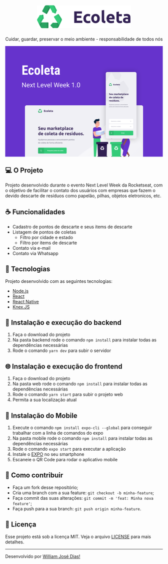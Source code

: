 <h1 align="center">
    <img src="./assets/logo.png" width="300px"/>
</h1>
<p align="center">Cuidar, guardar, preservar o meio ambiente - responsabilidade de todos nós</p>

<img align="center" src="./assets/Capa.svg" />

## 💻 O Projeto
Projeto desenvolvido durante o evento Next Level Week da Rocketseat, com o objetivo de facilitar o contato dos usuários com empresas que fazem o devido descarte de resíduos como papelão, pilhas, objetos eletronicos, etc.

## ☕ Funcionalidades
- Cadastro de pontos de descarte e seus items de descarte
- Listagem de pontos de coletas
  - Filtro por cidade e estado
  - Filtro por items de descarte
- Contato via e-mail
- Contato via Whatsapp

## :pushpin: Tecnologias
Projeto desenvolvido com as seguintes tecnologias:
- [Node.js](https://nodejs.org/en/)
- [React](https://reactjs.org)
- [React Native](https://facebook.github.io/react-native/)
- [Knex.JS](http://knexjs.org/)

## 🚀 Instalação e execução do backend
1. Faça o download do projeto
2. Na pasta backend rode o comando `npm install` para instalar todas as dependências necessárias
3. Rode o comando `yarn dev` para subir o servidor

## 🌐 Instalação e execução do frontend
1. Faça o download do projeto
2. Na pasta web rode o comando `npm install` para instalar todas as dependências necessárias
3. Rode o comando `yarn start` para subir o projeto web
4. Permita a sua localização atual

## 📱 Instalação do Mobile
1. Execute o comando `npm install expo-cli --global` para conseguir trabalhar com a linha de comandos do expo
2. Na pasta mobile rode o comando `npm install` para instalar todas as dependências necessárias
3. Rode o comando `expo start` para executar a aplicação
4. Instale o [EXPO](https://play.google.com/store/apps/details?id=host.exp.exponent&hl=pt_BR) no seu smartphone
4. Escaneie o QR Code para rodar o aplicativo mobile


## 🤔 Como contribuir

- Faça um fork desse repositório;
- Cria uma branch com a sua feature: `git checkout -b minha-feature`;
- Faça commit das suas alterações: `git commit -m 'feat: Minha nova feature'`;
- Faça push para a sua branch: `git push origin minha-feature`.


## :memo: Licença

Esse projeto está sob a licença MIT. Veja o arquivo [LICENSE](LICENSE.md) para mais detalhes.

---

Desenvolvido por [William José Dias!](https://github.com/WilliamWJD)
